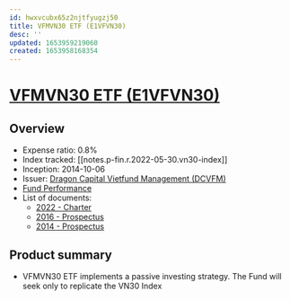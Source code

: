 ```yaml
---
id: hwxvcubx65z2njtfyugzj50
title: VFMVN30 ETF (E1VFVN30)
desc: ''
updated: 1653959219060
created: 1653958168354
---
```

# [VFMVN30 ETF (E1VFVN30)](https://dragoncapital.com.vn/en/etf-vfmvn30-fund-e1vfvn30/etf-overview/)

## Overview

- Expense ratio: 0.8%
- Index tracked: [[notes.p-fin.r.2022-05-30.vn30-index]]
- Inception: 2014-10-06
- Issuer: [Dragon Capital Vietfund Management (DCVFM)](https://dragoncapital.com.vn/en/our-company/introduction/)
- [Fund Performance](https://dragoncapital.com.vn/en/etf-vfmvn30-fund-e1vfvn30/etf-performance/)
- List of documents:
    - [2022 - Charter](https://vfmcomvnaz.azureedge.net/dcvfmcomvn/uploads/vfm_files/report/2022/04/DCVFMVN30-ETF-Fund-Charter-2022.pdf)
    - [2016 - Prospectus](https://vfmcomvnaz.azureedge.net/dcvfmcomvn/uploads/vfm_files/report/2017/04//ETF_Fund-Prospectus-update_201608.pdf)
    - [2014 - Prospectus](https://vfmcomvnaz.azureedge.net/dcvfmcomvn/uploads/vfm_files/report/2014/07/ETF_IPO-Prospectus.pdf)

## Product summary

- VFMVN30 ETF implements a passive investing strategy. The Fund will seek only to replicate the VN30 Index